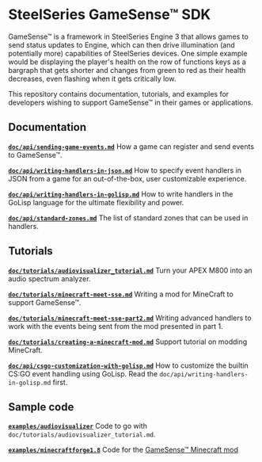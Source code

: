 # SteelSeries GameSense™ SDK #

GameSense™ is a framework in SteelSeries Engine 3 that allows games to
send status updates to Engine, which can then drive illumination (and
potentially more) capabilities of SteelSeries devices. One simple
example would be displaying the player's health on the row of
functions keys as a bargraph that gets shorter and changes from green
to red as their health decreases, even flashing when it gets
critically low.

This repository contains documentation, tutorials, and examples for
developers wishing to support GameSense™ in their games or
applications.

## Documentation ##

[**`doc/api/sending-game-events.md`**](https://github.com/SteelSeries/gamesense-sdk/blob/master/doc/api/sending-game-events.md)
How a game can register and send events to GameSense™.

[**`doc/api/writing-handlers-in-json.md`**](https://github.com/SteelSeries/gamesense-sdk/blob/master/doc/api/writing-handlers-in-json.md)
How to specify event handlers in JSON from a game for an
out-of-the-box, user customizable experience.

[**`doc/api/writing-handlers-in-golisp.md`**](https://github.com/SteelSeries/gamesense-sdk/blob/master/doc/api/writing-handlers-in-golisp.md)
How to write handlers in the GoLisp language for the ultimate
flexibility and power.

[**`doc/api/standard-zones.md`**](https://github.com/SteelSeries/gamesense-sdk/blob/master/doc/api/standard-zones.md)
The list of standard zones that can be used in handlers.

## Tutorials ##

[**`doc/tutorials/audiovisualizer_tutorial.md`**](https://github.com/SteelSeries/gamesense-sdk/blob/master/doc/tutorials/audiovisualizer_tutorial.md)
Turn your APEX M800 into an audio spectrum analyzer.

[**`doc/tutorials/minecraft-meet-sse.md`**](https://github.com/SteelSeries/gamesense-sdk/blob/master/doc/tutorials/minecraft-meet-sse.md)
Writing a mod for MineCraft to support GameSense™.

[**`doc/tutorials/minecraft-meet-sse-part2.md`**](https://github.com/SteelSeries/gamesense-sdk/blob/master/doc/tutorials/minecraft-meet-sse-part2.md)
Writing advanced handlers to work with the events being sent from the mod
presented in part 1.

[**`doc/tutorials/creating-a-minecraft-mod.md`**](https://github.com/SteelSeries/gamesense-sdk/blob/master/doc/tutorials/creating-a-minecraft-mod.md)
Support tutorial on modding MineCraft.

[**`doc/api/csgo-customization-with-golisp.md`**](https://github.com/SteelSeries/gamesense-sdk/blob/master/doc/api/csgo-customization-with-golisp.md)
How to customize the builtin CS:GO event handling using GoLisp. Read
the `doc/api/writing-handlers-in-golisp.md` first.

## Sample code ##

[**`examples/audiovisualizer`**](https://github.com/SteelSeries/gamesense-sdk/tree/master/examples/audiovisualizer)
Code to go with `doc/tutorials/audiovisualizer_tutorial.md`.

[**`examples/minecraftforge1.8`**](https://github.com/SteelSeries/gamesense-sdk/tree/master/examples/minecraftforge1.8)
Code for the [GameSense™ Minecraft mod](http://www.technicpack.net/modpack/steelseries-gamesensetm.675193)

